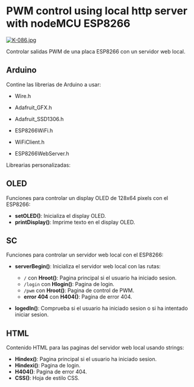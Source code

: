 # PWM control using local http server with nodeMCU ESP8266

[![K-086.jpg](https://i.postimg.cc/bYVz2Ykf/K-086.jpg)](https://postimg.cc/jCNVpbMM)

Controlar salidas PWM de una placa ESP8266 con un servidor web local.

## Arduino
Contine las librerias de Arduino a usar:
- Wire.h
- Adafruit_GFX.h
- Adafruit_SSD1306.h

- ESP8266WiFi.h
- WiFiClient.h
- ESP8266WebServer.h

Librearias personalizadas:

## OLED
Funciones para controlar un display OLED de 128x64 pixels con el ESP8266:
- **setOLED()**: Inicializa el display OLED.
- **printDisplay()**: Imprime texto en el display OLED.

## SC
Funciones para controlar un servidor web local con el ESP8266:
- **serverBegin()**: Inicializa el servidor web local con las rutas:

    - ```/``` con **Hroot()**: Pagina principal si el usuario ha iniciado sesion.
    - ```/login``` con **Hlogin()**: Pagina de login.
    - ```/pwm``` con **Hroot()**: Pagina de control de PWM.
    - **error 404** con **H404()**: Pagina de error 404.

- **logedIn()**: Comprueba si el usuario ha iniciado sesion o si ha intentado iniciar sesion.
## HTML
Contenido HTML para las paginas del servidor web local usando strings:
- **Hindex()**: Pagina principal si el usuario ha iniciado sesion.
- **Hindexi()**: Pagina de login.
- **H404()**: Pagina de error 404.
- **CSS()**: Hoja de estilo CSS.
